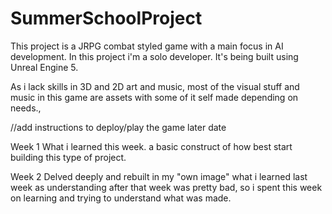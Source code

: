 # SummerSchoolProject

This project is a JRPG combat styled game with a main focus in AI development. 
In this project i'm a solo developer.
It's being built using Unreal Engine 5.

As i lack skills in 3D and 2D art and music, most of the visual stuff and music in this game are assets with some of it self made depending on needs., 

//add instructions to deploy/play the game later date

Week 1
What i learned this week. a basic construct of how best start building this type of project.

Week 2
Delved deeply and rebuilt in my "own image" what i learned last week as understanding after that week was pretty bad, 
so i spent this week on learning and trying to understand what was made.
